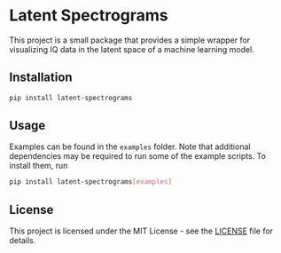 # Latent Spectrograms

This project is a small package that provides a simple wrapper for visualizing IQ data in the latent space of a machine learning model.

## Installation

```bash
pip install latent-spectrograms
```

## Usage

Examples can be found in the `examples` folder. Note that additional dependencies may be required to run some of the example scripts. To install them, run

```bash
pip install latent-spectrograms[examples]
```
## License

This project is licensed under the MIT License - see the [LICENSE](LICENSE) file for details.
```

